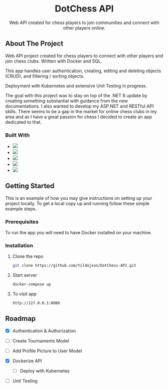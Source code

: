 <h1 align="center">DotChess API</h1>

  <p align="center">
    Web API created for chess players to join communities and connect with other players online.
    <br />
     </p>
</div>


<!-- ABOUT THE PROJECT -->
## About The Project

Web API project created for chess players to connect with other players and join chess clubs. Written with Docker and SQL.

This app handles user authentication, creating, editing and deleting objects (CRUD), and filtering / sorting objects.

Deployment with Kubernetes and extensive Unit Testing in progress.

The goal with this project was to stay on top of the .NET 8 update by creating something substantial with guidance from the new documentations.
I also wanted to develop my ASP.NET and RESTful API skills.
There seems to be a gap in the market for online chess clubs in my area and as I have a great passion for chess I decided to create an app dedicated to that.

### Built With

* ![](https://img.shields.io/badge/C%23-232F3E?style=flat-square&logo=csharp&logoColor=white)
* ![](https://img.shields.io/badge/ASP.NET-232F3E?style=flat-square&logo=.NET&logoColor=white)
* ![](https://img.shields.io/badge/Docker-232F3E?style=flat-square&logo=Docker&logoColor=white)
* ![](https://img.shields.io/badge/SQL-232F3E?style=flat-square&logo=MySQL&logoColor=white)
* ![](https://img.shields.io/badge/VisualStudio-232F3E?style=flat-square&logo=VisualStudio&logoColor=white)

## Getting Started

This is an example of how you may give instructions on setting up your project locally.
To get a local copy up and running follow these simple example steps.

### Prerequisites

To run the app you will need to have Docker installed on your machine.

### Installation

1. Clone the repo
   ```sh
   git clone https://github.com/tildajson/DotChess-API.git
   ```
2. Start server
   ```sh
   docker-compose up
   ```
3. To visit app
   ```sh
   http://127.0.0.1:8080
   ```

## Roadmap

- [x] Authentication & Authorization
- [ ] Create Tournaments Model
- [ ] Add Profile Picture to User Model
- [x] Dockerize API
  - [ ] Deploy with Kubernetes
- [ ] Unit Testing


